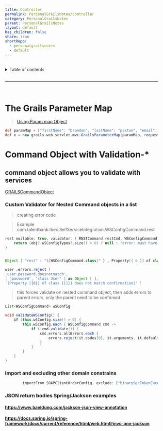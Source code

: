 ```yaml
---
title: Controller
permalink: PersonalGrailsNotes/Controller
category: PersonalGrailsNotes
parent: PersonalGrailsNotes
layout: default
has_children: false
share: true
shortRepo:
  - personalgrailsnotes
  - default    
---
```



<br/>    

<details markdown="block">    
<summary>    
Table of contents    
</summary>    
{: .text-delta }    
1. TOC    
{:toc}    
</details>    

<br/>    

***    

<br/>    

# The Grails Parameter Map

> [Using Param map Object](https://gist.github.com/14paxton/42e595a1bf50e44031b6be6c034003d9)

```groovy    
def paramMap = ["firstName": "brandon", "lastName": "paxton", "email": "bpaxton@talentplus.com", "assessmentType": "AO6"]
def x = new grails.web.servlet.mvc.GrailsParameterMap(paramMap, request)    
```    

# Command Object with Validation-*

## command object allows you to validate with services

<a href="https://gist.github.com/14paxton/282d48ed20642c697315e15dffb7df2d"> GRAILSCommandObject </a>    

### Custom Validator for Nested Command objects in a list

> creating error code

> Example com.talentbank.tbex.SelfServiceIntegration.WSConfigCommand.rest

```groovy
rest nullable: true, validator: { RESTCommand restCmd, WSConfigCommand obj ->
    return (obj?.wSConfigTypes?.size() > 0) ? null : "error: must have config rest, ftp, or soap"
}
```

```groovy     

Object { "rest" : "${WSConfigCommand.class}" } , Property[{ 0 }] of class [ { 1 } ] with value [ { 2 } ] does not pass custom validation }

user .errors.reject (
'user.password.doesnotmatch',
[ 'password', 'class User' ] as Object [ ],
'[Property [{0}] of class [{1}] does not match confirmation]' )    
```    

> this forces validate on nested command object, then adds errors to parent errors, only the parent need to be confirmed

```groovy    
List<WSConfigCommand> wSConfig

void validateWSConfig() {
    if (this.wSConfig.size() > 0) {
        this.wSConfig.each { WSConfigCommand cmd ->
            if (!cmd.validate()) {
                cmd.errors.allErrors.each {
                    errors.reject(it.codes[0], it.arguments, it.defaultMessage)
                }
            }
        }
    }
}    
```    

### Import and excluding other domain constrains

```groovy    
        importFrom SOAPClientOrderConfig, exclude: ["binarySecTokenEncodingType", "binarySecTokenValueType", "countryCodeFormat"]    
```    

### JSON return bodies Spring/Jackson examples

#### https://www.baeldung.com/jackson-json-view-annotation

#### https://docs.spring.io/spring-framework/docs/current/reference/html/web.html#mvc-ann-jackson